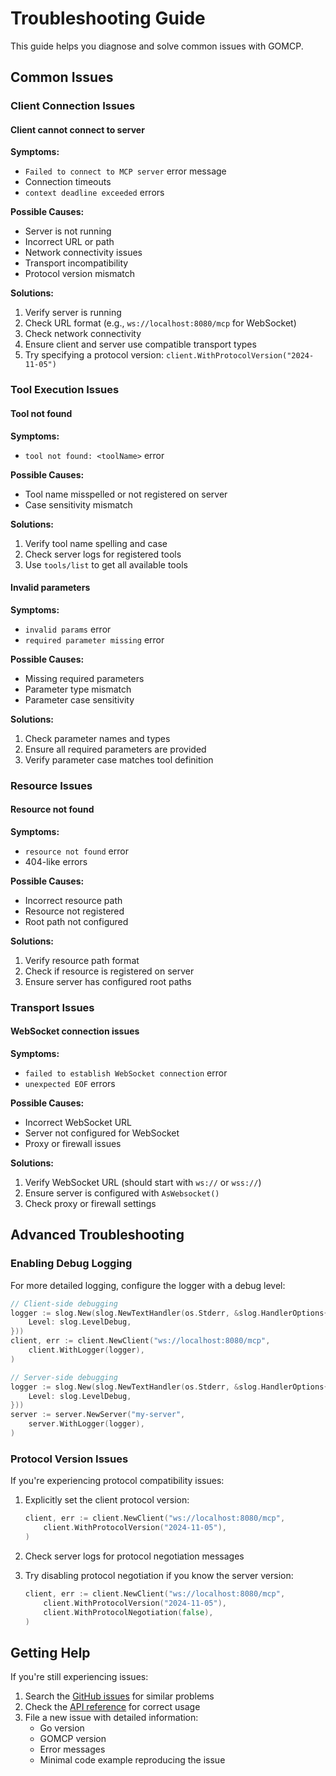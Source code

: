 # Troubleshooting Guide

This guide helps you diagnose and solve common issues with GOMCP.

## Common Issues

### Client Connection Issues

#### Client cannot connect to server

**Symptoms:**

- `Failed to connect to MCP server` error message
- Connection timeouts
- `context deadline exceeded` errors

**Possible Causes:**

- Server is not running
- Incorrect URL or path
- Network connectivity issues
- Transport incompatibility
- Protocol version mismatch

**Solutions:**

1. Verify server is running
2. Check URL format (e.g., `ws://localhost:8080/mcp` for WebSocket)
3. Check network connectivity
4. Ensure client and server use compatible transport types
5. Try specifying a protocol version: `client.WithProtocolVersion("2024-11-05")`

### Tool Execution Issues

#### Tool not found

**Symptoms:**

- `tool not found: <toolName>` error

**Possible Causes:**

- Tool name misspelled or not registered on server
- Case sensitivity mismatch

**Solutions:**

1. Verify tool name spelling and case
2. Check server logs for registered tools
3. Use `tools/list` to get all available tools

#### Invalid parameters

**Symptoms:**

- `invalid params` error
- `required parameter missing` error

**Possible Causes:**

- Missing required parameters
- Parameter type mismatch
- Parameter case sensitivity

**Solutions:**

1. Check parameter names and types
2. Ensure all required parameters are provided
3. Verify parameter case matches tool definition

### Resource Issues

#### Resource not found

**Symptoms:**

- `resource not found` error
- 404-like errors

**Possible Causes:**

- Incorrect resource path
- Resource not registered
- Root path not configured

**Solutions:**

1. Verify resource path format
2. Check if resource is registered on server
3. Ensure server has configured root paths

### Transport Issues

#### WebSocket connection issues

**Symptoms:**

- `failed to establish WebSocket connection` error
- `unexpected EOF` errors

**Possible Causes:**

- Incorrect WebSocket URL
- Server not configured for WebSocket
- Proxy or firewall issues

**Solutions:**

1. Verify WebSocket URL (should start with `ws://` or `wss://`)
2. Ensure server is configured with `AsWebsocket()`
3. Check proxy or firewall settings

## Advanced Troubleshooting

### Enabling Debug Logging

For more detailed logging, configure the logger with a debug level:

```go
// Client-side debugging
logger := slog.New(slog.NewTextHandler(os.Stderr, &slog.HandlerOptions{
    Level: slog.LevelDebug,
}))
client, err := client.NewClient("ws://localhost:8080/mcp",
    client.WithLogger(logger),
)

// Server-side debugging
logger := slog.New(slog.NewTextHandler(os.Stderr, &slog.HandlerOptions{
    Level: slog.LevelDebug,
}))
server := server.NewServer("my-server",
    server.WithLogger(logger),
)
```

### Protocol Version Issues

If you're experiencing protocol compatibility issues:

1. Explicitly set the client protocol version:

   ```go
   client, err := client.NewClient("ws://localhost:8080/mcp",
       client.WithProtocolVersion("2024-11-05"),
   )
   ```

2. Check server logs for protocol negotiation messages

3. Try disabling protocol negotiation if you know the server version:
   ```go
   client, err := client.NewClient("ws://localhost:8080/mcp",
       client.WithProtocolVersion("2024-11-05"),
       client.WithProtocolNegotiation(false),
   )
   ```

## Getting Help

If you're still experiencing issues:

1. Search the [GitHub issues](https://github.com/localrivet/gomcp/issues) for similar problems
2. Check the [API reference](../api-reference/README.md) for correct usage
3. File a new issue with detailed information:
   - Go version
   - GOMCP version
   - Error messages
   - Minimal code example reproducing the issue
